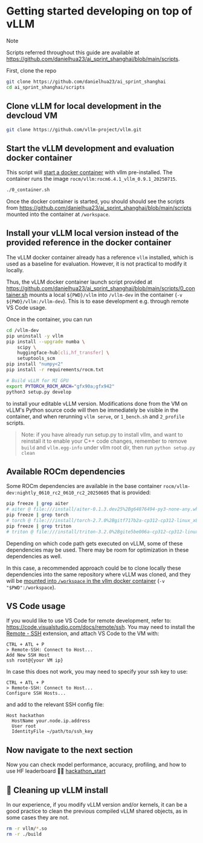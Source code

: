 # Getting started developing on top of vLLM

> [!NOTE]  
> Scripts referred throughout this guide are available at https://github.com/danielhua23/ai_sprint_shanghai/blob/main/scripts.

First, clone the repo

```sh
git clone https://github.com/danielhua23/ai_sprint_shanghai
cd ai_sprint_shanghai/scripts
```

## Clone vLLM for local development in the devcloud VM

```bash
git clone https://github.com/vllm-project/vllm.git 
```

## Start the vLLM development and evaluation docker container

This script will [start a docker container](https://github.com/danielhua23/ai_sprint_shanghai/blob/main/scripts/0_container.sh) with vllm pre-installed. The container runs the image `rocm/vllm:rocm6.4.1_vllm_0.9.1_20250715`.

```sh
./0_container.sh
```

Once the docker container is started, you should should see the scripts from https://github.com/danielhua23/ai_sprint_shanghai/blob/main/scripts mounted into the container at `/workspace`.

## Install your vLLM local version instead of the provided reference in the docker container

The vLLM docker container already has a reference `vllm` installed, which is used as a baseline for evaluation. However, it is not practical to modify it locally.

Thus, the vLLM docker container launch script provided at https://github.com/danielhua23/ai_sprint_shanghai/blob/main/scripts/0_container.sh mounts a local `${PWD}/vllm` into `/vllm-dev` in the container (`-v ${PWD}/vllm:/vllm-dev`). This is to ease development e.g. through remote VS Code usage.

Once in the container, you can run

```bash
cd /vllm-dev
pip uninstall -y vllm
pip install --upgrade numba \
    scipy \
    huggingface-hub[cli,hf_transfer] \
    setuptools_scm
pip install "numpy<2"
pip install -r requirements/rocm.txt

# Build vLLM for MI GPU
export PYTORCH_ROCM_ARCH="gfx90a;gfx942"
python3 setup.py develop
```

to install your editable vLLM version. Modifications done from the VM on vLLM's Python source code will then be immediately be visible in the container, and when rerunning `vllm serve`, or `1_bench.sh` and `2_profile` scripts.

> Note: if you have already run setup.py to install vllm, and want to reinstall it to enable your C++ code changes, remember to remove `build` and `vllm.egg-info` under vllm root dir, then run `python setup.py clean`

## Available ROCm dependencies

Some ROCm dependencies are available in the base container `rocm/vllm-dev:nightly_0610_rc2_0610_rc2_20250605` that is provided:

```bash
pip freeze | grep aiter
# aiter @ file:///install/aiter-0.1.3.dev25%2Bg64876494-py3-none-any.whl#sha256=72290db37bac124739cf37ad0486d73b78cb91796dbbd346e3611e1e7dc410c1
pip freeze | grep torch
# torch @ file:///install/torch-2.7.0%2Bgitf717b2a-cp312-cp312-linux_x86_64.whl#sha256=f5a514d055081411e3a1779889f06840cff490eadc0bf83f587b6b3e8cab6f4b
pip freeze | grep triton
# triton @ file:///install/triton-3.2.0%2Bgite5be006a-cp312-cp312-linux_x86_64.whl#sha256=5ab00b333450c7179db7034795d0c70be6fa5e9a6ed2e203b11fb52cea116efc
```

Depending on which code path gets executed on vLLM, some of these dependencies may be used. There may be room for optimization in these dependencies as well.

In this case, a recommended approach could be to clone locally these dependencies into the same repository where vLLM was cloned, and they will be [mounted into `/workspace` in the vllm docker container](https://github.com/danielhua23/ai_sprint_shanghai/blob/main/scripts/0_container.sh#L43) (`-v "$PWD":/workspace`).

## VS Code usage

If you would like to use VS Code for remote development, refer to: https://code.visualstudio.com/docs/remote/ssh. You may need to install the [Remote - SSH](https://marketplace.visualstudio.com/items?itemName=ms-vscode-remote.remote-ssh) extension, and attach VS Code to the VM with:

```
CTRL + ATL + P
> Remote-SSH: Connect to Host...
Add New SSH Host
ssh root@{your VM ip}
```

In case this does not work, you may need to specify your ssh key to use:

```
CTRL + ATL + P
> Remote-SSH: Connect to Host...
Configure SSH Hosts...
```

and add to the relevant SSH config file:

```
Host hackathon
  HostName your.node.ip.address
  User root
  IdentityFile ~/path/to/ssh_key
```

## Now navigate to the next section

Now you can check model performance, accuracy, profiling, and how to use HF leaderboard
🏃‍➡️ [hackathon_start](https://github.com/danielhua23/ai_sprint_shanghai/tree/main/hackathon_guides/2_perf_accuracy_profile_vllm)

## 📌 Cleaning up vLLM install

In our experience, if you modify vLLM version and/or kernels, it can be a good practice to clean the previous compiled vLLM shared objects, as in some cases they are not.

```bash
rm -r vllm/*.so
rm -r ./build
```
